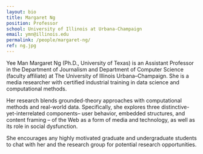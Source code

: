 ```yaml
---
layout: bio
title: Margaret Ng
position: Professor
school: University of Illinois at Urbana-Champaign
email: ymn@illinois.edu
permalink: /people/margaret-ng/
ref: ng.jpg
---
```

Yee Man Margaret Ng (Ph.D., University of Texas) is an Assistant Professor in the Department of Journalism and Department of Computer Science (faculty affiliate) at The University of Illinois Urbana–Champaign. She is a media researcher with certified industrial training in data science and computational methods.

Her research blends grounded-theory approaches with computational methods and real-world data. Specifically, she explores three distinctive-yet-interrelated components– user behavior, embedded structures, and content framing – of the Web as a form of media and technology, as well as its role in social dysfunction.

She encourages any highly motivated graduate and undergraduate students to chat with her and the research group for potential research opportunities.